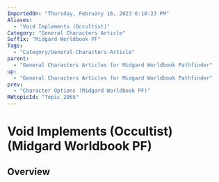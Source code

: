 ```yaml
---
ImportedOn: "Thursday, February 16, 2023 6:10:23 PM"
Aliases:
  - "Void Implements (Occultist)"
Category: "General Characters Article"
Suffix: "Midgard Worldbook PF"
Tags:
  - "Category/General-Characters-Article"
parent:
  - "General Characters Articles for Midgard Worldbook Pathfinder"
up:
  - "General Characters Articles for Midgard Worldbook Pathfinder"
prev:
  - "Character Options (Midgard Worldbook PF)"
RWtopicId: "Topic_2065"
---
```

# Void Implements (Occultist) (Midgard Worldbook PF)
## Overview
